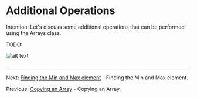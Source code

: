 # Additional Operations

Intention: Let's discuss some additional operations that can be performed using the Arrays class.

TODO:

![alt text](../../etc/collections/img.png "Img")

```java

```

<hr>

Next: [Finding the Min and Max element](chapter_40.md "Finding the Min and Max element") - Finding the Min and Max element.

Previous: [Copying an Array](chapter_38.md "Copying an Array") - Copying an Array.
